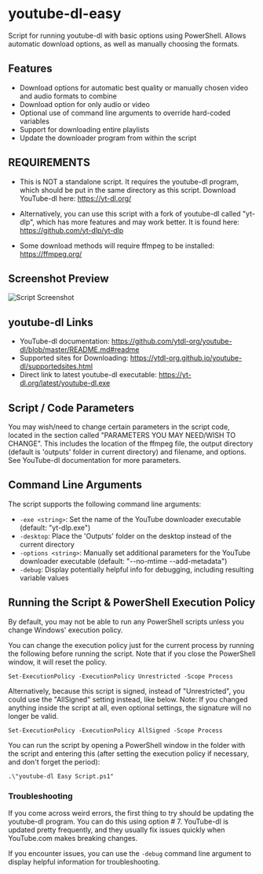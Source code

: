 # youtube-dl-easy

Script for running youtube-dl with basic options using PowerShell.
Allows automatic download options, as well as manually choosing the formats.

## Features

- Download options for automatic best quality or manually chosen video and audio formats to combine
- Download option for only audio or video
- Optional use of command line arguments to override hard-coded variables
- Support for downloading entire playlists
- Update the downloader program from within the script

## REQUIREMENTS

- This is NOT a standalone script. It requires the youtube-dl program, which should be put in the same directory as this script. Download YouTube-dl here: https://yt-dl.org/

- Alternatively, you can use this script with a fork of youtube-dl called "yt-dlp", which has more features and may work better. It is found here: https://github.com/yt-dlp/yt-dlp

- Some download methods will require ffmpeg to be installed: https://ffmpeg.org/

## Screenshot Preview

![Script Screenshot](https://user-images.githubusercontent.com/12518330/88689286-282b4500-d0af-11ea-8053-ae4568144859.png)

## youtube-dl Links

- YouTube-dl documentation: https://github.com/ytdl-org/youtube-dl/blob/master/README.md#readme
- Supported sites for Downloading: https://ytdl-org.github.io/youtube-dl/supportedsites.html
- Direct link to latest youtube-dl executable: https://yt-dl.org/latest/youtube-dl.exe

## Script / Code Parameters

You may wish/need to change certain parameters in the script code, located in the section called "PARAMETERS YOU MAY NEED/WISH TO CHANGE". This includes the location of the ffmpeg file, the output directory (default is 'outputs' folder in current directory) and filename, and options. See YouTube-dl documentation for more parameters.

## Command Line Arguments

The script supports the following command line arguments:

- `-exe <string>`: Set the name of the YouTube downloader executable (default: "yt-dlp.exe")
- `-desktop`: Place the 'Outputs' folder on the desktop instead of the current directory
- `-options <string>`: Manually set additional parameters for the YouTube downloader executable (default: "--no-mtime --add-metadata")
- `-debug`: Display potentially helpful info for debugging, including resulting variable values

## Running the Script & PowerShell Execution Policy

By default, you may not be able to run any PowerShell scripts unless you change Windows' execution policy.

You can change the execution policy just for the current process by running the following before running the script. Note that if you close the PowerShell window, it will reset the policy.

`Set-ExecutionPolicy -ExecutionPolicy Unrestricted -Scope Process`

Alternatively, because this script is signed, instead of "Unrestricted", you could use the "AllSigned" setting instead, like below. Note: If you changed anything inside the script at all, even optional settings, the signature will no longer be valid.

`Set-ExecutionPolicy -ExecutionPolicy AllSigned -Scope Process`

You can run the script by opening a PowerShell window in the folder with the script and entering this (after setting the execution policy if necessary, and don't forget the period):

`.\"youtube-dl Easy Script.ps1"`

### Troubleshooting

If you come across weird errors, the first thing to try should be updating the youtube-dl program. You can do this using option # 7. YouTube-dl is updated pretty frequently, and they usually fix issues quickly when YouTube.com makes breaking changes.

If you encounter issues, you can use the `-debug` command line argument to display helpful information for troubleshooting.
